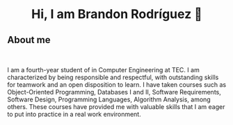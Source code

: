 <div align="center">
<h1 align="center">Hi, I am Brandon Rodríguez</a> 👋</h1>
</div>


## About me

<br>

I am a fourth-year student of in Computer Engineering at TEC. I am characterized by being responsible and respectful, with outstanding skills for teamwork and an open disposition to learn. I have taken courses such as Object-Oriented Programming, Databases I and II, Software Requirements, Software Design, Programming Languages, Algorithm Analysis, among others. These courses have provided me with valuable skills that I am eager to put into practice in a real work environment.
